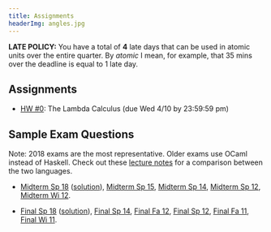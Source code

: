 ```yaml
---
title: Assignments
headerImg: angles.jpg
---
```


**LATE POLICY:** You have a total of **4** late days
that can be used in atomic units over the entire
quarter. By *atomic* I mean, for example, that 35
mins over the deadline is equal to 1 late day.

## Assignments

- [HW #0](https://github.com/ucsd-cse130/00-lambda): The Lambda Calculus (due Wed 4/10 by 23:59:59 pm)

<!--
- [HW #1](https://github.com/cse130-wi19/01-haskell): Introduction to Haskell (due Mon 1/28 by 1pm)
- [HW #2](https://github.com/cse130-wi19/02-random-art): Random Art (due ~~Mon 2/4~~ Wed 2/6 by 1pm)
- [HW #3](https://github.com/cse130-wi19/03-fold): All about Fold (due Wed 2/13 by 1pm)
- [HW #4](https://github.com/cse130-wi19/04-nano): Nano (due ~~Mon 2/25~~ Fri 3/1 by 1pm)
- [HW #5](https://github.com/cse130-wi19/05-types): Type Inference for Nano (due ~~Wed 3/6~~ Fri 3/8 by 5pm)
- [HW #6](https://github.com/cse130-wi19/06-prolog): The Logical Conclusion (due Fri 3/15 by 6pm)
-->


## Sample Exam Questions

Note: 2018 exams are the most representative. Older exams use OCaml instead of Haskell.
Check out these [lecture notes](https://ucsd-cse130.github.io/web/lectures/02-haskell.html) 
for a comparison between the two languages.

- [Midterm Sp 18](/static/raw/130-midterm-sp18.pdf) ([solution](/static/raw/130-midterm-sp18-solution.pdf)),
  [Midterm Sp 15](/static/raw/midterm-sp15.pdf),
  [Midterm Sp 14](/static/raw/midterm-sp14.pdf),
  [Midterm Sp 12](/static/raw/midterm-sp12.pdf),
  [Midterm Wi 12](/static/raw/midterm-wi12.pdf).

- [Final Sp 18](/static/raw/130-final-sp18.pdf) ([solution](/static/raw/130-final-sp18-solution.pdf)),
  [Final Sp 14](/static/raw/final-sp14.pdf),
  [Final Fa 12](/static/raw/final-fa12.pdf),
  [Final Sp 12](/static/raw/final-sp12.pdf),
  [Final Fa 11](/static/raw/final-fa11.pdf),
  [Final Wi 11](/static/raw/final-wi11.pdf).
